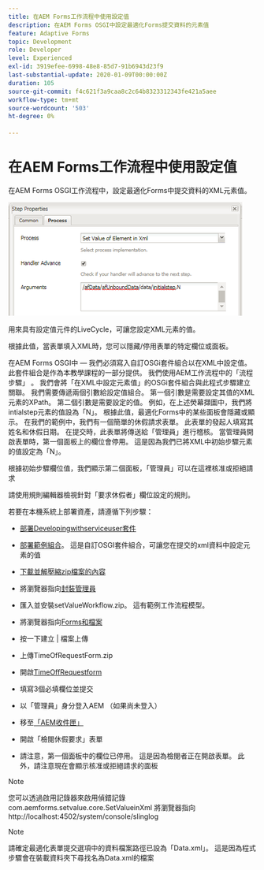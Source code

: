 ```yaml
---
title: 在AEM Forms工作流程中使用設定值
description: 在AEM Forms OSGI中設定最適化Forms提交資料的元素值
feature: Adaptive Forms
topic: Development
role: Developer
level: Experienced
exl-id: 3919efee-6998-48e8-85d7-91b6943d23f9
last-substantial-update: 2020-01-09T00:00:00Z
duration: 105
source-git-commit: f4c621f3a9caa8c2c64b8323312343fe421a5aee
workflow-type: tm+mt
source-wordcount: '503'
ht-degree: 0%

---
```


# 在AEM Forms工作流程中使用設定值

在AEM Forms OSGI工作流程中，設定最適化Forms中提交資料的XML元素值。

![設定值](assets/setvalue.png)

用來具有設定值元件的LiveCycle，可讓您設定XML元素的值。

根據此值，當表單填入XML時，您可以隱藏/停用表單的特定欄位或面板。

在AEM Forms OSGI中 — 我們必須寫入自訂OSGi套件組合以在XML中設定值。 此套件組合是作為本教學課程的一部分提供。
我們使用AEM工作流程中的「流程步驟」 。 我們會將「在XML中設定元素值」的OSGi套件組合與此程式步驟建立關聯。
我們需要傳遞兩個引數給設定值組合。 第一個引數是需要設定其值的XML元素的XPath。 第二個引數是需要設定的值。
例如，在上述熒幕擷圖中，我們將intialstep元素的值設為「N」。
根據此值，最適化Forms中的某些面板會隱藏或顯示。
在我們的範例中，我們有一個簡單的休假請求表單。 此表單的發起人填寫其姓名和休假日期。 在提交時，此表單將傳送給「管理員」進行稽核。 當管理員開啟表單時，第一個面板上的欄位會停用。 這是因為我們已將XML中初始步驟元素的值設定為「N」。

根據初始步驟欄位值，我們顯示第二個面板，「管理員」可以在這裡核准或拒絕請求

請使用規則編輯器檢視針對「要求休假者」欄位設定的規則。

若要在本機系統上部署資產，請遵循下列步驟：

* [部署Developingwithserviceuser套件](/help/forms/assets/common-osgi-bundles/DevelopingWithServiceUser.jar)

* [部署範例組合](/help/forms/assets/common-osgi-bundles/SetValueApp.core-1.0-SNAPSHOT.jar)。 這是自訂OSGI套件組合，可讓您在提交的xml資料中設定元素的值

* [下載並解壓縮zip檔案的內容](assets/setvalueassets.zip)
* 將瀏覽器指向[封裝管理員](http://localhost:4502/crx/packmgr/index.jsp)
* 匯入並安裝setValueWorkflow.zip。 這有範例工作流程模型。
* 將瀏覽器指向[Forms和檔案](http://localhost:4502/aem/forms.html/content/dam/formsanddocuments)
* 按一下建立 | 檔案上傳
* 上傳TimeOfRequestForm.zip
* 開啟[TimeOffRequestform](http://localhost:4502/content/dam/formsanddocuments/timeoffapplication/jcr:content?wcmmode=disabled)
* 填寫3個必填欄位並提交
* 以「管理員」身分登入AEM （如果尚未登入）
* 移至[「AEM收件匣」](http://localhost:4502/aem/inbox)
* 開啟「檢閱休假要求」表單
* 請注意，第一個面板中的欄位已停用。 這是因為檢閱者正在開啟表單。 此外，請注意現在會顯示核准或拒絕請求的面板

>[!NOTE]
>
>您可以透過啟用記錄器來啟用偵錯記錄
>com.aemforms.setvalue.core.SetValueinXml
>將瀏覽器指向http://localhost:4502/system/console/slinglog

>[!NOTE]
>
>請確定最適化表單提交選項中的資料檔案路徑已設為「Data.xml」。 這是因為程式步驟會在裝載資料夾下尋找名為Data.xml的檔案
